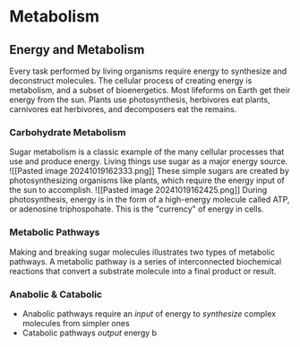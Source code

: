 # Metabolism
## Energy and Metabolism
Every task performed by living organisms require energy to synthesize and deconstruct molecules. The cellular process of creating energy is metabolism, and a subset of bioenergetics.
Most lifeforms on Earth get their energy from the sun. Plants use photosynthesis, herbivores eat plants, carnivores eat herbivores, and decomposers eat the remains.
### Carbohydrate Metabolism
Sugar metabolism is a classic example of the many cellular processes that use and produce energy.
Living things use sugar as a major energy source.
![[Pasted image 20241019162333.png]]
These simple sugars are created by photosynthesizing organisms like plants, which require the energy input of the sun to accomplish.
![[Pasted image 20241019162425.png]]
During photosynthesis, energy is in the form of a high-energy molecule called ATP, or adenosine triphospohate. This is the "currency" of energy in cells.
### Metabolic Pathways
Making and breaking sugar molecules illustrates two types of metabolic pathways. A metabolic pathway is a series of interconnected biochemical reactions that convert a substrate molecule into a final product or result.
### Anabolic & Catabolic
- Anabolic pathways require an *input* of energy to *synthesize* complex molecules from simpler ones
- Catabolic pathways *output* energy b